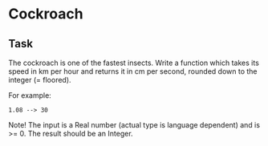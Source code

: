 # Cockroach

## Task
The cockroach is one of the fastest insects. Write a function which takes its speed in km per hour and returns it in cm per second, rounded down to the integer (= floored).

For example:
```
1.08 --> 30
```
Note! The input is a Real number (actual type is language dependent) and is >= 0. The result should be an Integer.


